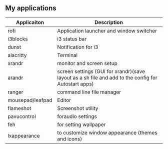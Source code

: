 ## My applications

|Applicaiton|Description|
|---|---|
|rofi|Application launcher and window switcher|
|i3blocks|i3 status bar|
|dunst|Notification for i3|
|alacritty|Terminal|
|xrandr|monitor and screen setup|
|arandr|screen settings (GUI for xrandr)(save layout as a sh file and add to the config for Autostart apps)|
|ranger|command line file manager|
|mousepad/leafpad|Editor|
|flameshot|Screenshot utility|
|pavucontrol|foraudio settings|
|feh|for setting wallpaper|
|lxappearance|to customize window appearance (themes and icons)|
